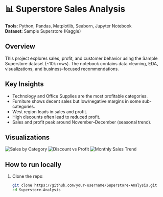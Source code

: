 # 📊 Superstore Sales Analysis

**Tools:** Python, Pandas, Matplotlib, Seaborn, Jupyter Notebook  
**Dataset:** Sample Superstore (Kaggle)

## Overview
This project explores sales, profit, and customer behavior using the Sample Superstore dataset (~10k rows). The notebook contains data cleaning, EDA, visualizations, and business-focused recommendations.

## Key Insights
- Technology and Office Supplies are the most profitable categories.
- Furniture shows decent sales but low/negative margins in some sub-categories.
- West region leads in sales and profit.
- High discounts often lead to reduced profit.
- Sales and profit peak around November–December (seasonal trend).

## Visualizations
![Sales by Category](images/sales_by_category.png)
![Discount vs Profit](images/discount_vs_profit.png)
![Monthly Sales Trend](images/monthly_sales.png)

## How to run locally
1. Clone the repo:
   ```bash
   git clone https://github.com/your-username/Superstore-Analysis.git
   cd Superstore-Analysis
